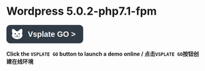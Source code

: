 # Wordpress 5.0.2-php7.1-fpm

<a href="https://www.vsplate.com/?docker-compose=https://github.com/vsplate/dcenvs/wordpress/5.0.2-php7.1-fpm"><img alt="VSPLATE GO" src="https://raw.githubusercontent.com/vsplate/images/master/vsgo_btn.png" width="200px"></a>

**Click the `VSPLATE GO` button to launch a demo online / 点击`VSPLATE GO`按钮创建在线环境**